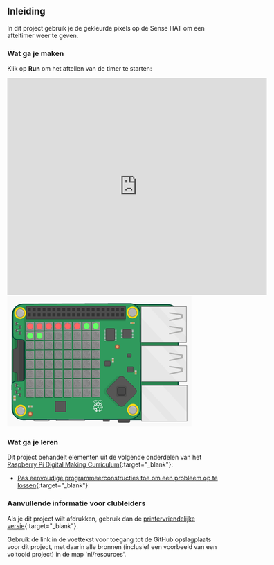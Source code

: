 ## Inleiding

In dit project gebruik je de gekleurde pixels op de Sense HAT om een afteltimer weer te geven.

### Wat ga je maken

Klik op **Run** om het aftellen van de timer te starten:

<div class="trinket">
  <iframe src="https://trinket.io/embed/python/dfdfcc6814?outputOnly=true&start=result" width="600" height="500" frameborder="0" marginwidth="0" marginheight="0" allowfullscreen mark="crwd-mark">
</iframe> <img src="images/timer-final.png" />
</div>

### Wat ga je leren

Dit project behandelt elementen uit de volgende onderdelen van het [Raspberry Pi Digital Making Curriculum](http://rpf.io/curriculum){:target="_blank"}:

+ [Pas eenvoudige programmeerconstructies toe om een probleem op te lossen](https://www.raspberrypi.org/curriculum/programming/builder){:target="_blank"}

### Aanvullende informatie voor clubleiders

Als je dit project wilt afdrukken, gebruik dan de [printervriendelijke versie](https://projects.raspberrypi.org/en/projects/countdown-timer/print){:target="_blank"}.

Gebruik de link in de voettekst voor toegang tot de GitHub opslagplaats voor dit project, met daarin alle bronnen (inclusief een voorbeeld van een voltooid project) in de map 'nl/resources'.